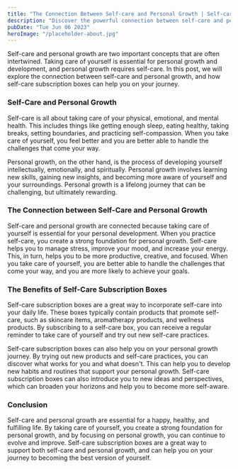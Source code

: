 ```yaml
---
title: "The Connection Between Self-care and Personal Growth | Self-care Subscription Boxes"
description: "Discover the powerful connection between self-care and personal growth and how self-care subscription boxes can help you on your journey. Learn more here!"
pubDate: "Tue Jun 06 2023"
heroImage: "/placeholder-about.jpg"
---
```


Self-care and personal growth are two important concepts that are often intertwined. Taking care of yourself is essential for personal growth and development, and personal growth requires self-care. In this post, we will explore the connection between self-care and personal growth, and how self-care subscription boxes can help you on your journey.

### Self-Care and Personal Growth

Self-care is all about taking care of your physical, emotional, and mental health. This includes things like getting enough sleep, eating healthy, taking breaks, setting boundaries, and practicing self-compassion. When you take care of yourself, you feel better and you are better able to handle the challenges that come your way.

Personal growth, on the other hand, is the process of developing yourself intellectually, emotionally, and spiritually. Personal growth involves learning new skills, gaining new insights, and becoming more aware of yourself and your surroundings. Personal growth is a lifelong journey that can be challenging, but ultimately rewarding.

### The Connection between Self-Care and Personal Growth

Self-care and personal growth are connected because taking care of yourself is essential for your personal development. When you practice self-care, you create a strong foundation for personal growth. Self-care helps you to manage stress, improve your mood, and increase your energy. This, in turn, helps you to be more productive, creative, and focused. When you take care of yourself, you are better able to handle the challenges that come your way, and you are more likely to achieve your goals.

### The Benefits of Self-Care Subscription Boxes

Self-care subscription boxes are a great way to incorporate self-care into your daily life. These boxes typically contain products that promote self-care, such as skincare items, aromatherapy products, and wellness products. By subscribing to a self-care box, you can receive a regular reminder to take care of yourself and try out new self-care practices.

Self-care subscription boxes can also help you on your personal growth journey. By trying out new products and self-care practices, you can discover what works for you and what doesn&#39;t. This can help you to develop new habits and routines that support your personal growth. Self-care subscription boxes can also introduce you to new ideas and perspectives, which can broaden your horizons and help you to become more self-aware.

### Conclusion

Self-care and personal growth are essential for a happy, healthy, and fulfilling life. By taking care of yourself, you create a strong foundation for personal growth, and by focusing on personal growth, you can continue to evolve and improve. Self-care subscription boxes are a great way to support both self-care and personal growth, and can help you on your journey to becoming the best version of yourself.